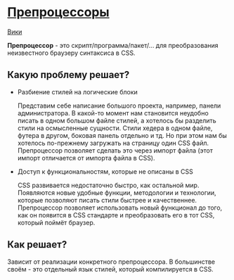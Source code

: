 [self]: data/css/preprocessor
# [Препроцессоры][self]

[wiki]: https://ru.wikipedia.org/wiki/Препроцессор
[Вики][wiki]

**Препроцессор** - это скрипт/программа/пакет/... для преобразования неизвестного браузеру синтаксиса в CSS.

## Какую проблему решает?
- Разбиение стилей на логические блоки

    Представим себе написание большого проекта, например, панели администратора. В какой-то момент нам становится неудобно писать в одном большом файле стилей, а хотелось бы разделить стили на осмысленные сущности. Стили хедера в одном файле, футера в другом, боковая панель отдельно и тд. Но при этом нам бы хотелось по-прежнему загружать на страницу один CSS файл. Препроцессор позволяет сделать это через импорт файла (этот импорт отличается от импорта файла в CSS).
- Доступ к функциональностям, которые не описаны в CSS

    CSS развивается недостаточно быстро, как остальной мир. Появляются новые удобные функции, методологии и технологии, которые позволяют писать стили быстрее и качественнее. Препроцессор позволяет использовать новый функционал до того, как он появится в CSS стандарте и преобразовать его в тот CSS, который поймёт браузер.

## Как решает?
Зависит от реализации конкретного препроцессора. В большинстве своём - это отдельный язык стилей, который компилируется в CSS.
